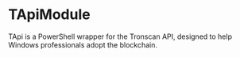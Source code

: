 # TApiModule
TApi is a PowerShell wrapper for the Tronscan API, designed to help Windows professionals adopt the blockchain.
